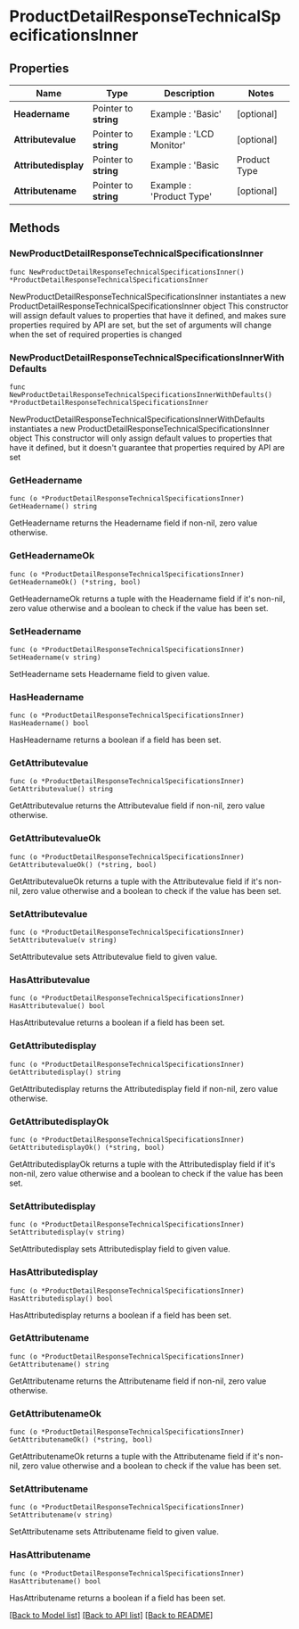 # ProductDetailResponseTechnicalSpecificationsInner

## Properties

Name | Type | Description | Notes
------------ | ------------- | ------------- | -------------
**Headername** | Pointer to **string** | Example : &#39;Basic&#39; | [optional] 
**Attributevalue** | Pointer to **string** | Example : &#39;LCD Monitor&#39; | [optional] 
**Attributedisplay** | Pointer to **string** | Example : &#39;Basic|Product Type|LCD Monitor&#39; | [optional] 
**Attributename** | Pointer to **string** | Example : &#39;Product Type&#39; | [optional] 

## Methods

### NewProductDetailResponseTechnicalSpecificationsInner

`func NewProductDetailResponseTechnicalSpecificationsInner() *ProductDetailResponseTechnicalSpecificationsInner`

NewProductDetailResponseTechnicalSpecificationsInner instantiates a new ProductDetailResponseTechnicalSpecificationsInner object
This constructor will assign default values to properties that have it defined,
and makes sure properties required by API are set, but the set of arguments
will change when the set of required properties is changed

### NewProductDetailResponseTechnicalSpecificationsInnerWithDefaults

`func NewProductDetailResponseTechnicalSpecificationsInnerWithDefaults() *ProductDetailResponseTechnicalSpecificationsInner`

NewProductDetailResponseTechnicalSpecificationsInnerWithDefaults instantiates a new ProductDetailResponseTechnicalSpecificationsInner object
This constructor will only assign default values to properties that have it defined,
but it doesn't guarantee that properties required by API are set

### GetHeadername

`func (o *ProductDetailResponseTechnicalSpecificationsInner) GetHeadername() string`

GetHeadername returns the Headername field if non-nil, zero value otherwise.

### GetHeadernameOk

`func (o *ProductDetailResponseTechnicalSpecificationsInner) GetHeadernameOk() (*string, bool)`

GetHeadernameOk returns a tuple with the Headername field if it's non-nil, zero value otherwise
and a boolean to check if the value has been set.

### SetHeadername

`func (o *ProductDetailResponseTechnicalSpecificationsInner) SetHeadername(v string)`

SetHeadername sets Headername field to given value.

### HasHeadername

`func (o *ProductDetailResponseTechnicalSpecificationsInner) HasHeadername() bool`

HasHeadername returns a boolean if a field has been set.

### GetAttributevalue

`func (o *ProductDetailResponseTechnicalSpecificationsInner) GetAttributevalue() string`

GetAttributevalue returns the Attributevalue field if non-nil, zero value otherwise.

### GetAttributevalueOk

`func (o *ProductDetailResponseTechnicalSpecificationsInner) GetAttributevalueOk() (*string, bool)`

GetAttributevalueOk returns a tuple with the Attributevalue field if it's non-nil, zero value otherwise
and a boolean to check if the value has been set.

### SetAttributevalue

`func (o *ProductDetailResponseTechnicalSpecificationsInner) SetAttributevalue(v string)`

SetAttributevalue sets Attributevalue field to given value.

### HasAttributevalue

`func (o *ProductDetailResponseTechnicalSpecificationsInner) HasAttributevalue() bool`

HasAttributevalue returns a boolean if a field has been set.

### GetAttributedisplay

`func (o *ProductDetailResponseTechnicalSpecificationsInner) GetAttributedisplay() string`

GetAttributedisplay returns the Attributedisplay field if non-nil, zero value otherwise.

### GetAttributedisplayOk

`func (o *ProductDetailResponseTechnicalSpecificationsInner) GetAttributedisplayOk() (*string, bool)`

GetAttributedisplayOk returns a tuple with the Attributedisplay field if it's non-nil, zero value otherwise
and a boolean to check if the value has been set.

### SetAttributedisplay

`func (o *ProductDetailResponseTechnicalSpecificationsInner) SetAttributedisplay(v string)`

SetAttributedisplay sets Attributedisplay field to given value.

### HasAttributedisplay

`func (o *ProductDetailResponseTechnicalSpecificationsInner) HasAttributedisplay() bool`

HasAttributedisplay returns a boolean if a field has been set.

### GetAttributename

`func (o *ProductDetailResponseTechnicalSpecificationsInner) GetAttributename() string`

GetAttributename returns the Attributename field if non-nil, zero value otherwise.

### GetAttributenameOk

`func (o *ProductDetailResponseTechnicalSpecificationsInner) GetAttributenameOk() (*string, bool)`

GetAttributenameOk returns a tuple with the Attributename field if it's non-nil, zero value otherwise
and a boolean to check if the value has been set.

### SetAttributename

`func (o *ProductDetailResponseTechnicalSpecificationsInner) SetAttributename(v string)`

SetAttributename sets Attributename field to given value.

### HasAttributename

`func (o *ProductDetailResponseTechnicalSpecificationsInner) HasAttributename() bool`

HasAttributename returns a boolean if a field has been set.


[[Back to Model list]](../README.md#documentation-for-models) [[Back to API list]](../README.md#documentation-for-api-endpoints) [[Back to README]](../README.md)


